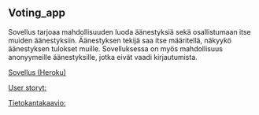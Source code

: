 ## Voting_app

Sovellus tarjoaa mahdollisuuden luoda äänestyksiä sekä osallistumaan itse muiden äänestyksiin. Äänestyksen tekijä saa itse määritellä, näkyykö äänestyksen tulokset muille. 
Sovelluksessa on myös mahdollisuus anonyymeille äänestyksille, jotka eivät vaadi kirjautumista.

[Sovellus (Heroku)](https://tsoha-voting-app.herokuapp.com/)

[User storyt:](https://github.com/johannaval/voting_app/blob/master/dokumentaatio/user_stories)

[Tietokantakaavio:](https://github.com/johannaval/voting_app/blob/master/dokumentaatio/Screenshot%20from%202020-05-13%2016-03-35.png)
